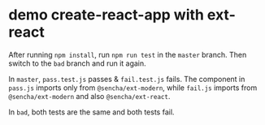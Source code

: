 # demo create-react-app with ext-react

After running `npm install`, run `npm run test` in the `master` branch. Then switch to the `bad` branch and run it again.

In `master`, `pass.test.js` passes & `fail.test.js` fails. The component in `pass.js` imports only from `@sencha/ext-modern`, while `fail.js` imports from `@sencha/ext-modern` and also `@sencha/ext-react`.

In `bad`, both tests are the same and both tests fail.

